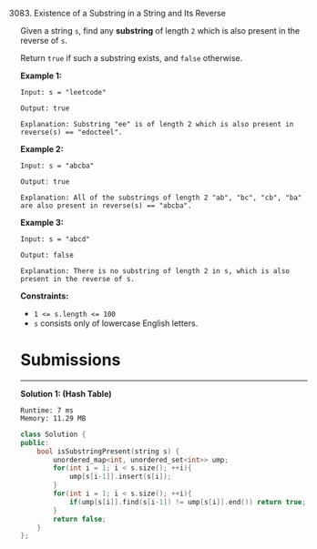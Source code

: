 3083. Existence of a Substring in a String and Its Reverse

Given a string `s`, find any **substring** of length `2` which is also present in the reverse of `s`.

Return `true` if such a substring exists, and `false` otherwise.

 

**Example 1:**
```
Input: s = "leetcode"

Output: true

Explanation: Substring "ee" is of length 2 which is also present in reverse(s) == "edocteel".
```

**Example 2:**
```
Input: s = "abcba"

Output: true

Explanation: All of the substrings of length 2 "ab", "bc", "cb", "ba" are also present in reverse(s) == "abcba".
```

**Example 3:**
```
Input: s = "abcd"

Output: false

Explanation: There is no substring of length 2 in s, which is also present in the reverse of s.
```
 

**Constraints:**

* `1 <= s.length <= 100`
* `s` consists only of lowercase English letters.

# Submissions
---
**Solution 1: (Hash Table)**
```
Runtime: 7 ms
Memory: 11.29 MB
```
```c++
class Solution {
public:
    bool isSubstringPresent(string s) {
        unordered_map<int, unordered_set<int>> ump;
        for(int i = 1; i < s.size(); ++i){
            ump[s[i-1]].insert(s[i]);
        }
        for(int i = 1; i < s.size(); ++i){
            if(ump[s[i]].find(s[i-1]) != ump[s[i]].end()) return true;
        }
        return false;
    }
};
```
